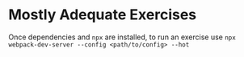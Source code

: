 # Mostly Adequate Exercises

Once dependencies and `npx` are installed, to run an exercise use `npx webpack-dev-server --config <path/to/config> --hot`